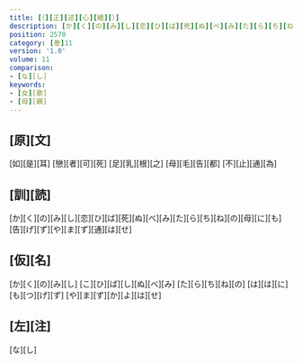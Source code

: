 ```yaml
---
title: [（][正][述][心][緒][）]
description: [か][く][の][み][し][恋][ひ][ば][死][ぬ][べ][み][た][ら][ち][ね][の][母][に][も][告][げ][ず][や][ま][ず][通][は][せ]
position: 2570
category: [巻]11
version: '1.0'
volume: 11
comparison:
- [な][し]
keywords:
- [女][歌]
- [母][親]
---
```


## [原][文]

[如][是][耳] [戀][者][可][死] [足][乳][根][之] [母][毛][告][都] [不][止][通][為]

## [訓][読]

[か][く][の][み][し][恋][ひ][ば][死][ぬ][べ][み][た][ら][ち][ね][の][母][に][も][告][げ][ず][や][ま][ず][通][は][せ]

## [仮][名]

[か][く][の][み][し] [こ][ひ][ば][し][ぬ][べ][み] [た][ら][ち][ね][の] [は][は][に][も][つ][げ][ず] [や][ま][ず][か][よ][は][せ]

## [左][注]

[な][し]
